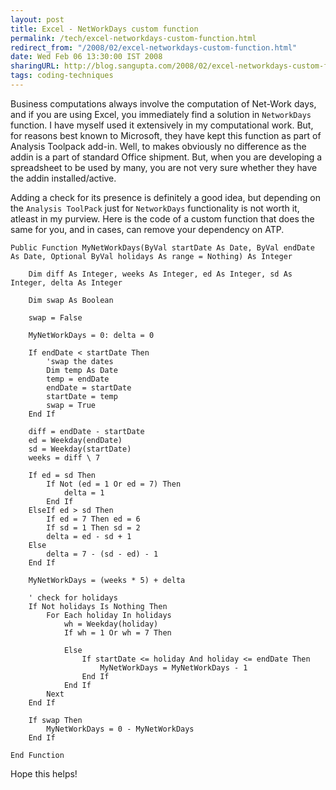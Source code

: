```yaml
---
layout: post
title: Excel - NetWorkDays custom function
permalink: /tech/excel-networkdays-custom-function.html
redirect_from: "/2008/02/excel-networkdays-custom-function.html"
date: Wed Feb 06 13:30:00 IST 2008
sharingURL: http://blog.sangupta.com/2008/02/excel-networkdays-custom-function.html
tags: coding-techniques
---
```


Business computations always involve the computation of Net-Work days, and if 
you are using Excel, you immediately find a solution in `NetworkDays` function. 
I have myself used it extensively in my computational work. But, for reasons 
best known to Microsoft, they have kept this function as part of Analysis Toolpack 
add-in. Well, to makes obviously no difference as the addin is a part of standard 
Office shipment. But, when you are developing a spreadsheet to be used by many, 
you are not very sure whether they have the addin installed/active.

Adding a check for its presence is definitely a good idea, but depending on the 
`Analysis ToolPack` just for `NetworkDays` functionality is not worth it, atleast 
in my purview. Here is the code of a custom function that does the same for you, 
and in cases, can remove your dependency on ATP.

```visualbasic
Public Function MyNetWorkDays(ByVal startDate As Date, ByVal endDate As Date, Optional ByVal holidays As range = Nothing) As Integer
	
	Dim diff As Integer, weeks As Integer, ed As Integer, sd As Integer, delta As Integer
	
	Dim swap As Boolean
	
	swap = False
	
	MyNetWorkDays = 0: delta = 0
	 
	If endDate < startDate Then
		'swap the dates
		Dim temp As Date
		temp = endDate
		endDate = startDate
		startDate = temp
		swap = True
	End If
	 
	diff = endDate - startDate
	ed = Weekday(endDate)
	sd = Weekday(startDate)
	weeks = diff \ 7
	 
	If ed = sd Then
		If Not (ed = 1 Or ed = 7) Then
			delta = 1
		End If
	ElseIf ed > sd Then
		If ed = 7 Then ed = 6
		If sd = 1 Then sd = 2
		delta = ed - sd + 1
	Else
		delta = 7 - (sd - ed) - 1
	End If
	
	MyNetWorkDays = (weeks * 5) + delta
	 
	' check for holidays
	If Not holidays Is Nothing Then
		For Each holiday In holidays
			wh = Weekday(holiday)
			If wh = 1 Or wh = 7 Then
	 
			Else
				If startDate <= holiday And holiday <= endDate Then
					MyNetWorkDays = MyNetWorkDays - 1
				End If
			End If
		Next
	End If
	 
	If swap Then
		MyNetWorkDays = 0 - MyNetWorkDays
	End If
	
End Function
```

Hope this helps!
